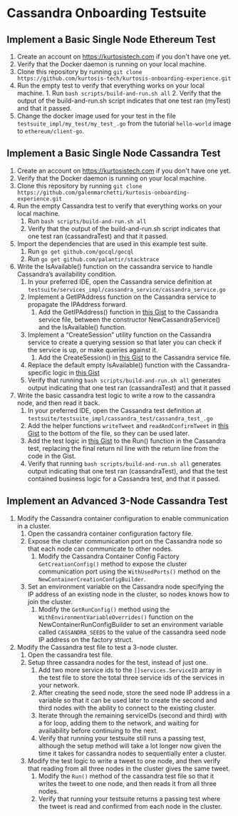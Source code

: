 Cassandra Onboarding Testsuite
=====================

## Implement a Basic Single Node Ethereum Test
1. Create an account on https://kurtosistech.com if you don't have one yet.
2. Verify that the Docker daemon is running on your local machine.
3. Clone this repository by running `git clone https://github.com/kurtosis-tech/kurtosis-onboarding-experience.git`
4. Run the empty test to verify that everything works on your local machine.
       1. Run `bash scripts/build-and-run.sh all`
       2. Verify that the output of the build-and-run.sh script indicates that one test ran (myTest) and that it passed.
5. Change the docker image used for your test in the file `testsuite_impl/my_test/my_test_.go` from the tutorial `hello-world` image to `ethereum/client-go`.

## Implement a Basic Single Node Cassandra Test

1. Create an account on https://kurtosistech.com if you don't have one yet.
2. Verify that the Docker daemon is running on your local machine.
3. Clone this repository by running `git clone https://github.com/galenmarchetti/kurtosis-onboarding-experience.git`
4. Run the empty Cassandra test to verify that everything works on your local machine.
    1. Run `bash scripts/build-and-run.sh all`
    2. Verify that the output of the build-and-run.sh script indicates that one test ran (cassandraTest) and that it passed.
5. Import the dependencies that are used in this example test suite.
    1. Run `go get github.com/gocql/gocql`
    2. Run `go get github.com/palantir/stacktrace`
6. Write the IsAvailable() function on the cassandra service to handle Cassandra’s availability condition.
    1. In your preferred IDE, open the Cassandra service definition at `testsuite/services_impl/cassandra_service/cassandra_service.go`
    2. Implement a GetIPAddress function on the Cassandra service to propagate the IPAddress forward.
        1. Add the GetIPAddress() function in [this Gist](https://gist.github.com/galenmarchetti/7958b0973f63081425091563578db1e9) to the Cassandra service file, between the constructor NewCassandraService() and the IsAvailable() function.
    3. Implement a “CreateSession” utility function on the Cassandra service to create a querying session so that later you can check if the service is up, or make queries against it.
        1. Add the CreateSession() in [this Gist](https://gist.github.com/galenmarchetti/03e41a50996279233f0d60cf23bfe331) to the Cassandra service file.
    4. Replace the default empty IsAvailable() function with the Cassandra-specific logic in [this Gist](https://gist.github.com/galenmarchetti/3f14080949a131d16a7b6204390a13ee)
    5. Verify that running `bash scripts/build-and-run.sh all` generates output indicating that one test ran (cassandraTest) and that it passed
7. Write the basic cassandra test logic to write a row to the cassandra node, and then read it back.
    1. In your preferred IDE, open the Cassandra test definition at `testsuite/testsuite_impl/cassandra_test/cassandra_test_.go`
    2. Add the helper functions `writeTweet` and `readAndConfirmTweet` in [this Gist](https://gist.github.com/galenmarchetti/98252fec7b92d2174d71ee7c72261bd3) to the bottom of the file, so they can be used later.
    3. Add the test logic in [this Gist](https://gist.github.com/galenmarchetti/118a2555749c7c47760cb58faa251795) to the Run() function in the Cassandra test, replacing the final return nil line with the return line from the code in the Gist.
    4. Verify that running `bash scripts/build-and-run.sh all` generates output indicating that one test ran (cassandraTest), and that the test contained business logic for a Cassandra test, and that it passed.

## Implement an Advanced 3-Node Cassandra Test

1. Modify the Cassandra container configuration to enable communication in a cluster.
   1. Open the cassandra container configuration factory file.
   2. Expose the cluster communication port on the Cassandra node so that each node can communicate to other nodes.
       1. Modify the Cassandra Container Config Factory `GetCreationConfig()` method to expose the cluster communication port using the `WithUsedPorts()` method on the `NewContainerCreationConfigBuilder`.
   3. Set an environment variable on the Cassandra node specifying the IP address of an existing node in the cluster, so nodes knows how to join the cluster.
       1. Modify the `GetRunConfig()` method using the `WithEnvironmentVariableOverrides()` function on the NewContainerRunConfigBuilder to set an environment variable called `CASSANDRA_SEEDS` to the value of the cassandra seed node IP address on the factory struct.
2. Modify the Cassandra test file to test a 3-node cluster.
   1. Open the cassandra test file.
   2. Setup three cassandra nodes for the test, instead of just one.
       1. Add two more service ids to the `[]services.ServiceID` array in the test file to store the total three service ids of the services in your network.
       2. After creating the seed node, store the seed node IP address in a variable so that it can be used later to create the second and third nodes with the ability to connect to the existing cluster.
       3. Iterate through the remaining serviceIDs (second and third) with a for loop, adding them to the network, and waiting for availability before continuing to the next.
       4. Verify that running your testsuite still runs a passing test, although the setup method will take a lot longer now given the time it takes for cassandra nodes to sequentially enter a cluster.
   3. Modify the test logic to write a tweet to one node, and then verify that reading from all three nodes in the cluster gives the same tweet.
       1. Modify the `Run()` method of the cassandra test file so that it writes the tweet to one node, and then reads it from all three nodes.
       2. Verify that running your testsuite returns a passing test where the tweet is read and confirmed from each node in the cluster.
